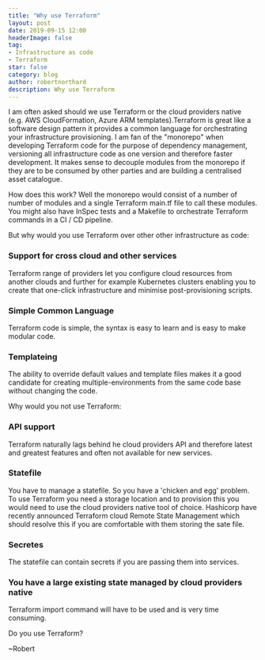 ```yaml
---
title: "Why use Terraform"
layout: post
date: 2019-09-15 12:00
headerImage: false
tag:
- Infrastructure as code
- Terraform 
star: false
category: blog
author: robertnorthard
description: Why use Terraform
---
```


I am often asked should we use Terraform or the cloud providers native (e.g. AWS CloudFormation, Azure ARM templates).Terraform is great like a software design pattern it provides a common language for orchestrating your infrastructure provisioning. I am fan of the "monorepo" when developing Terraform code for the purpose of  dependency management, versioning all infrastructure code as one version and therefore faster development. It makes sense to decouple modules from the monorepo if they are to be consumed by other parties and are building a centralised asset catalogue.

How does this work? Well the monorepo would consist of a number of number of modules and a single Terraform main.tf file to call these modules. You might also have InSpec tests and a Makefile to orchestrate Terraform commands in a CI / CD pipeline.

But why would you use Terraform over other other infrastructure as code:

### Support for cross cloud and other services

Terraform range of providers let you configure cloud resources from another clouds and further for example Kubernetes clusters enabling you to create that one-click infrastructure and minimise post-provisioning scripts.

### Simple Common Language

Terraform code is simple, the syntax is easy to learn and is easy to make modular code.

### Templateing

The ability to override default values and template files makes it a good candidate for creating multiple-environments from the same code base without changing the code.

Why would you not use Terraform:

### API support

Terraform naturally lags behind he cloud providers API and therefore latest and greatest features and often not available for new services.

### Statefile

You have to manage a statefile. So you have a 'chicken and egg' problem. To use Terraform you need a storage location and to provision this you would need to use the cloud providers native tool of choice. Hashicorp have recently announced Terraform cloud Remote State Management which should resolve this if you are comfortable with them storing the sate file.

### Secretes

The statefile can contain secrets if you are passing them into services. 

### You have a large existing state managed by cloud providers native

Terraform import command will have to be used and is very time consuming.

Do you use Terraform?

~Robert